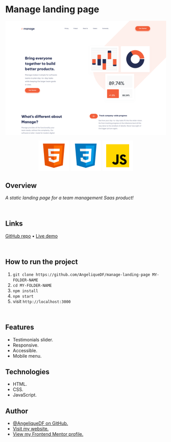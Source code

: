 # Manage landing page

![Screenshot of the Manage landing page](./src/images/desktop-screenshot.png)

<div align="center">
  <img src="./src/images/logo-html5.svg">
  <img src="./src/images/logo-css3.svg">
  <img src="./src/images/logo-javascript-img.svg">
</div>

## Overview

_A static landing page for a team management Saas product!_

<br />

## Links

<p>
<a href="https://github.com/AngeliqueDF/manage-landing-page">GitHub repo</a> • <a href="[https://github.com/AngeliqueDF](https://stunning-sopapillas-58e3b3.netlify.app/)">Live demo </a>
</p>

<br />

## How to run the project

1. `git clone https://github.com/AngeliqueDF/manage-landing-page MY-FOLDER-NAME`
2. `cd MY-FOLDER-NAME`
3. `npm install`
4. `npm start`
5. visit `http://localhost:3000`

<br />

## Features

- Testimonials slider.
- Responsive.
- Accessible.
- Mobile menu.

## Technologies

- HTML.
- CSS.
- JavaScript.

## Author

- [@AngeliqueDF on GitHub.](https://github.com/AngeliqueDF)
- [Visit my website.](https://adf.dev)
- [View my Frontend Mentor profile.](https://www.frontendmentor.io/profile/AngeliqueDF)
